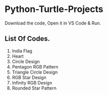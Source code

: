 # Python-Turtle-Projects

Download the code, Open it in VS Code & Run.

## List Of Codes.

1. India Flag
2. Heart
3. Circle Design
4. Pentagon RGB Pattern
5. Triangle Circle Design
6. RGB Star Design
7. Infinity RGB Design
8. Rounded Star Pattern
   

